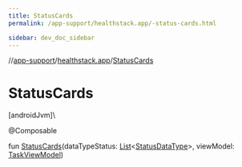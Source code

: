 ```yaml
---
title: StatusCards
permalink: /app-support/healthstack.app/-status-cards.html

sidebar: dev_doc_sidebar
---
```

//[app-support](../../app-support.html)/[healthstack.app](index.html)/[StatusCards](-status-cards.html)



# StatusCards



[androidJvm]\




@Composable



fun [StatusCards](-status-cards.html)(dataTypeStatus: [List](https://kotlinlang.org/api/latest/jvm/stdlib/kotlin.collections/-list/index.html)&lt;[StatusDataType](../healthstack.app.status/-status-data-type/index.html)&gt;, viewModel: [TaskViewModel](../healthstack.app.viewmodel/-task-view-model/index.html))




